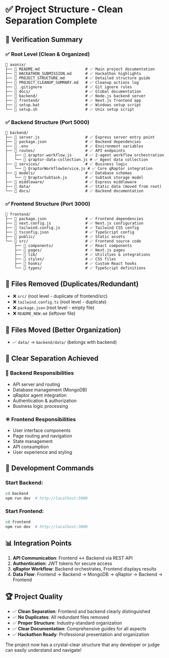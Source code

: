 # ✅ Project Structure - Clean Separation Complete

## 🎯 **Verification Summary**

### ✅ **Root Level (Clean & Organized)**
```
📁 axonix/
├── 📄 README.md                    # ✅ Main project documentation
├── 📄 HACKATHON_SUBMISSION.md      # ✅ Hackathon highlights
├── 📄 PROJECT_STRUCTURE.md         # ✅ Detailed structure guide
├── 📄 PROJECT_CLEANUP_SUMMARY.md   # ✅ Cleanup actions log
├── 📄 .gitignore                   # ✅ Git ignore rules
├── 📁 docs/                        # ✅ Global documentation
├── 📁 backend/                     # ✅ Node.js backend server
├── 📁 frontend/                    # ✅ Next.js frontend app
├── 📄 setup.bat                    # ✅ Windows setup script
└── 📄 setup.sh                     # ✅ Unix setup script
```

### ✅ **Backend Structure (Port 5000)**
```
📁 backend/
├── 📄 server.js                    # ✅ Express server entry point
├── 📄 package.json                 # ✅ Backend dependencies
├── 📄 .env                         # ✅ Environment variables
├── 📁 routes/                      # ✅ API endpoints
│   ├── 📄 qraptor-workflow.js      # ✅ 2-agent workflow orchestration
│   └── 📄 qraptor-data-collection.js # ✅ Agent data collection
├── 📁 services/                    # ✅ Business logic
│   └── 📄 QraptorWorkflowService.js # ✅ Core qRaptor integration
├── 📁 models/                      # ✅ Database schemas
│   └── 📄 QraptorSubtask.js        # ✅ Subtask storage model
├── 📁 middleware/                  # ✅ Express middleware
├── 📁 data/                        # ✅ Static data (moved from root)
└── 📁 docs/                        # ✅ Backend documentation
```

### ✅ **Frontend Structure (Port 3000)**
```
📁 frontend/
├── 📄 package.json                 # ✅ Frontend dependencies
├── 📄 next.config.js               # ✅ Next.js configuration
├── 📄 tailwind.config.js           # ✅ Tailwind CSS config
├── 📄 tsconfig.json                # ✅ TypeScript config
├── 📁 public/                      # ✅ Static assets
└── 📁 src/                         # ✅ Frontend source code
    ├── 📁 components/              # ✅ React components
    ├── 📁 pages/                   # ✅ Next.js pages
    ├── 📁 lib/                     # ✅ Utilities & integrations
    ├── 📁 styles/                  # ✅ CSS files
    ├── 📁 hooks/                   # ✅ Custom React hooks
    └── 📁 types/                   # ✅ TypeScript definitions
```

## 🚮 **Files Removed (Duplicates/Redundant)**
- ❌ `src/` (root level - duplicate of frontend/src)
- ❌ `tailwind.config.ts` (root level - duplicate)
- ❌ `package.json` (root level - empty file)
- ❌ `README_NEW.md` (leftover file)

## 📁 **Files Moved (Better Organization)**
- ✅ `data/` → `backend/data/` (belongs with backend)

## 🎯 **Clear Separation Achieved**

### 🔧 **Backend Responsibilities**
- API server and routing
- Database management (MongoDB)
- qRaptor agent integration
- Authentication & authorization
- Business logic processing

### ⚛️ **Frontend Responsibilities**
- User interface components
- Page routing and navigation
- State management
- API consumption
- User experience and styling

## 🚀 **Development Commands**

### Start Backend:
```bash
cd backend
npm run dev  # http://localhost:5000
```

### Start Frontend:
```bash
cd frontend
npm run dev  # http://localhost:3000
```

## 📊 **Integration Points**

1. **API Communication**: Frontend ↔ Backend via REST API
2. **Authentication**: JWT tokens for secure access
3. **qRaptor Workflow**: Backend orchestrates, Frontend displays results
4. **Data Flow**: Frontend → Backend → MongoDB → qRaptor → Backend → Frontend

## 🏆 **Project Quality**

- ✅ **Clean Separation**: Frontend and backend clearly distinguished
- ✅ **No Duplicates**: All redundant files removed
- ✅ **Proper Structure**: Industry-standard organization
- ✅ **Clear Documentation**: Comprehensive guides for all aspects
- ✅ **Hackathon Ready**: Professional presentation and organization

The project now has a crystal-clear structure that any developer or judge can easily understand and navigate!
